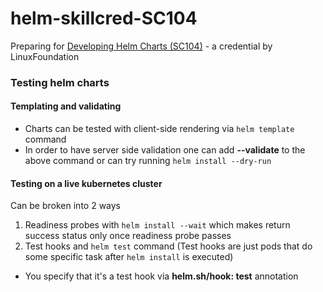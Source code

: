 # helm-skillcred-SC104
Preparing for [Developing Helm Charts (SC104)](https://training.linuxfoundation.org/skillcred/helm/) - a credential by LinuxFoundation

### Testing helm charts
#### Templating and validating
- Charts can be tested with client-side rendering via `helm template` command
- In order to have server side validation one can add **--validate** to the above command or can try running `helm install --dry-run`

#### Testing on a live kubernetes cluster
Can be broken into 2 ways
1. Readiness probes with `helm install --wait` which makes return success status only once readiness probe passes
2. Test hooks and `helm test` command (Test hooks are just pods that do some specific task after `helm install` is executed)
  - You specify that it's a test hook via **helm.sh/hook: test** annotation
